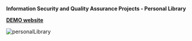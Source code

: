 **Information Security and Quality Assurance Projects - Personal Library**

**[DEMO website](https://fcc-personal-library-liu.glitch.me/)**

![personalLibrary](https://user-images.githubusercontent.com/55439246/83590181-800a6b80-a598-11ea-93ec-37335ff8238c.png)
